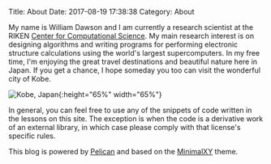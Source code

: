 Title: About
Date: 2017-08-19 17:38:38
Category: About

My name is William Dawson and I am currently a research scientist
at the RIKEN
[Center for Computational Science](http://www.riken.jp/en/research/labs/r-ccs/).
My main research interest is on designing algorithms and writing programs for
performing electronic structure calculations using the world's largest
supercomputers. In my free time, I'm enjoying the great travel destinations
and beautiful nature here in Japan. If you get a chance, I hope someday you
too can visit the wonderful city of Kobe.

![Kobe, Japan]({attach}assets/kobe.jpg){:height="65%" width="65%"}

In general, you can feel free to use any of the snippets of code written
in the lessons on this site. The exception is when the code is a derivative
work of an external library, in which case please comply with that license's
specific rules.

This blog is powered by [Pelican](https://getpelican.com/) and based on
the [MinimalXY](https://github.com/petrnohejl/MinimalXY) theme.
